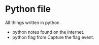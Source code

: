 # Python file

All things written in python.

* python notes found on the internet.
* python flag from Capture the flag event.